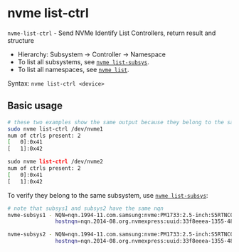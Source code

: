 # nvme list-ctrl

`nvme-list-ctrl` - Send NVMe Identify List Controllers, return result and structure

- Hierarchy: Subsystem -> Controller -> Namespace
- To list all subsystems, see [`nvme list-subsys`](nvme-list-subsys.md).
- To list all namespaces, see [`nvme list`](nvme-list.md).

Syntax: `nvme list-ctrl <device>`

## Basic usage
```bash
# these two examples show the same output because they belong to the same subsystem
sudo nvme list-ctrl /dev/nvme1
num of ctrls present: 2
[   0]:0x41
[   1]:0x42

sudo nvme list-ctrl /dev/nvme2
num of ctrls present: 2
[   0]:0x41
[   1]:0x42
```

To verify they belong to the same subsystem, use [`nvme list-subsys`](nvme-list-subsys.md):
```bash
# note that subsys1 and subsys2 have the same nqn
nvme-subsys1 - NQN=nqn.1994-11.com.samsung:nvme:PM1733:2.5-inch:S5RTNC0TA06272
               hostnqn=nqn.2014-08.org.nvmexpress:uuid:33f8eeea-1355-484b-bc27-daf944ab2db1

nvme-subsys2 - NQN=nqn.1994-11.com.samsung:nvme:PM1733:2.5-inch:S5RTNC0TA06754
               hostnqn=nqn.2014-08.org.nvmexpress:uuid:33f8eeea-1355-484b-bc27-daf944ab2db1
```
